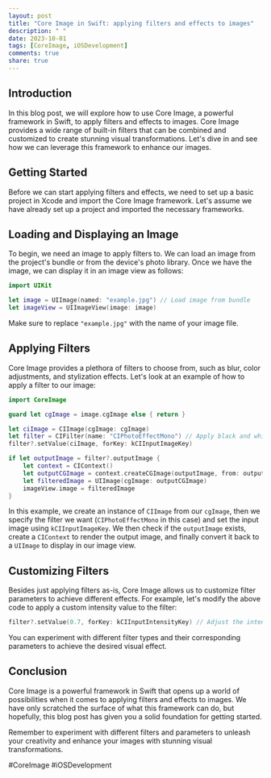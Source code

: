 ```yaml
---
layout: post
title: "Core Image in Swift: applying filters and effects to images"
description: " "
date: 2023-10-01
tags: [CoreImage, iOSDevelopment]
comments: true
share: true
---
```


## Introduction
In this blog post, we will explore how to use Core Image, a powerful framework in Swift, to apply filters and effects to images. Core Image provides a wide range of built-in filters that can be combined and customized to create stunning visual transformations. Let's dive in and see how we can leverage this framework to enhance our images.

## Getting Started
Before we can start applying filters and effects, we need to set up a basic project in Xcode and import the Core Image framework. Let's assume we have already set up a project and imported the necessary frameworks.

## Loading and Displaying an Image
To begin, we need an image to apply filters to. We can load an image from the project's bundle or from the device's photo library. Once we have the image, we can display it in an image view as follows:

```swift
import UIKit

let image = UIImage(named: "example.jpg") // Load image from bundle
let imageView = UIImageView(image: image)
```

Make sure to replace `"example.jpg"` with the name of your image file.

## Applying Filters
Core Image provides a plethora of filters to choose from, such as blur, color adjustments, and stylization effects. Let's look at an example of how to apply a filter to our image:

```swift
import CoreImage

guard let cgImage = image.cgImage else { return }

let ciImage = CIImage(cgImage: cgImage)
let filter = CIFilter(name: "CIPhotoEffectMono") // Apply black and white filter
filter?.setValue(ciImage, forKey: kCIInputImageKey)

if let outputImage = filter?.outputImage {
    let context = CIContext()
    let outputCGImage = context.createCGImage(outputImage, from: outputImage.extent)
    let filteredImage = UIImage(cgImage: outputCGImage)
    imageView.image = filteredImage
}
```

In this example, we create an instance of `CIImage` from our `cgImage`, then we specify the filter we want (`CIPhotoEffectMono` in this case) and set the input image using `kCIInputImageKey`. We then check if the `outputImage` exists, create a `CIContext` to render the output image, and finally convert it back to a `UIImage` to display in our image view.

## Customizing Filters
Besides just applying filters as-is, Core Image allows us to customize filter parameters to achieve different effects. For example, let's modify the above code to apply a custom intensity value to the filter:

```swift
filter?.setValue(0.7, forKey: kCIInputIntensityKey) // Adjust the intensity of the filter
```

You can experiment with different filter types and their corresponding parameters to achieve the desired visual effect.

## Conclusion
Core Image is a powerful framework in Swift that opens up a world of possibilities when it comes to applying filters and effects to images. We have only scratched the surface of what this framework can do, but hopefully, this blog post has given you a solid foundation for getting started.

Remember to experiment with different filters and parameters to unleash your creativity and enhance your images with stunning visual transformations.

#CoreImage #iOSDevelopment